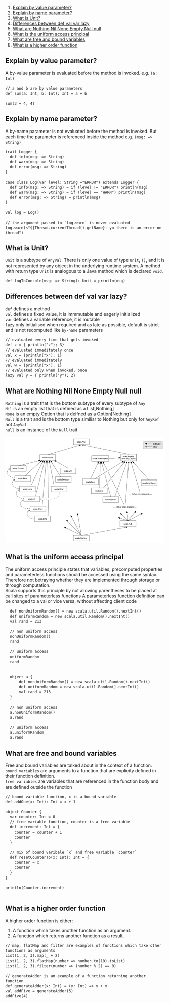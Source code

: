 1. [Explain by value parameter?](#explain-by-value-parameter)
2. [Explain by name parameter?](#explain-by-name-parameter)
3. [What is Unit?](#what-is-unit)
4. [Differences between def val var lazy](#differences-between-def-val-var-lazy)
5. [What are Nothing Nil None Empty Null null](#what-are-nothing-nil-none-empty-null-null)
6. [What is the uniform access principal](#what-is-the-uniform-access-principal)
7. [What are free and bound variables](#what-are-free-and-bound-variables)
8. [What is a higher order function](#what-is-a-higher-order-function)

## Explain by value parameter?
A by-value parameter is evaluated before the method is invoked. e.g. ```(a: Int)```
```
// a and b are by value parameters
def sum(a: Int, b: Int): Int = a + b

sum(3 + 4, 4)
```

## Explain by name parameter?
A by-name parameter is not evaluated before the method is invoked. But each time the parameter is referenced inside the method  e.g. ```(msg: => String)```
```
trait Logger {
  def info(msg: => String)
  def warn(msg: => String)
  def error(msg: => String)
}

case class Log(var level: String ="ERROR") extends Logger {
  def info(msg: => String) = if (level != "ERROR") println(msg)
  def warn(msg: => String) = if (level == "WARN") println(msg)
  def error(msg: => String) = println(msg)
}

val log = Log()

// the argument passed to `log.warn` is never evaluated
log.warn(s"${Thread.currentThread().getName}: yo there is an error on thread")

```

## What is Unit?
`Unit` is a subtype of `AnyVal`. There is only one value of type `Unit`, `()`, and it is not represented by any object in the underlying runtime system. A method with return type `Unit` is analogous to a Java method which is declared `void`.
```
def logToConsole(msg: => String): Unit = println(msg)
```

## Differences between def val var lazy?
`def` defines a method  
`val` defines a fixed value, it is immmutable and eagerly initialized  
`var` defines a variable reference, it is mutable  
`lazy` only initialised when required and as late as possible, default is strict and is not recomputed like `by-name` parameters

```
// evaluated every time that gets invoked
def z = { println("z"); 3}
// evaluated immeditately once
val x = {println("x"); 1}
// evaluated immeditately
val w = {println("x"); 1}
// evaluated only when invoked, once
lazy val y = { println("y"); 2}
```

## What are Nothing Nil None Empty Null null
`Nothing` is a trait that is the bottom subtype of every subtype of `Any`  
`Nil` is an empty list that is defined as a List[Nothing]  
`None` is an empty Option that is deifned as a Option[Nothing]  
`Null` is a trait and is the bottom type similiar to Nothing but only for `AnyRef` not `AnyVal`  
`null` is an instance of the `Null` trait

![Alt text](./class-hierarchy.png?raw=true "Scala class hierarchy")



## What is the uniform access principal
The uniform access principle states that variables, precomputed properties and parameterless functions should be accessed using the same syntax.
Therefore not betraying whether they are implemented through storage or through computation.  
Scala supports this principle by not allowing parentheses to be placed at call sites of parameterless functions
A parameterless function definition can be changed to a val or vice versa, without affecting client code

```
  def nonUniformRandom() = new scala.util.Random().nextInt()
  def uniformRandom = new scala.util.Random().nextInt()
  val rand = 213

  // non uniform access
  nonUniformRandom()
  rand 
  
  // uniform access
  uniformRandom
  rand


  object a {
      def nonUniformRandom() = new scala.util.Random().nextInt()
      def uniformRandom = new scala.util.Random().nextInt()
      val rand = 213
  }

  // non uniform access
  a.nonUniformRandom()
  a.rand 
  
  // uniform access
  a.uniformRandom
  a.rand

```

## What are free and bound variables
Free and bound variables are talked about in the context of a function.  
`bound variables` are arguments to a function that are explicity defined in their function definition.  
`free variables` are variables that are referenced in the function body and are defined outside the function

```
// bound variable function, x is a bound variable
def addOne(x: Int): Int = x + 1

object Counter {
  var counter: Int = 0
  // free variable function, counter is a free variable
  def increment: Int = {
    counter = counter + 1
    counter
  }

  // mix of bound varibale `x` and free variable `counter`
  def resetCounterTo(x: Int): Int = {
    counter = x
    counter
  }
}

println(Counter.increment)


```

## What is a higher order function
A higher order function is either:
1. A function which takes another function as an argument.
2. A function which returns another function as a result.

```
// map, flatMap and filter are examples of functions which take other functions as arguments
List(1, 2, 3).map(_ + 2)
List(1, 2, 3).flatMap(number => number.to(10).toList)
List(1, 2, 3).filter(number => (number % 2) == 0)

// generateAdder is an example of a function returning another function
def generateAdder(x: Int) = (y: Int) => y + x
val addFive = generateAdder(5)
addFive(4)


```